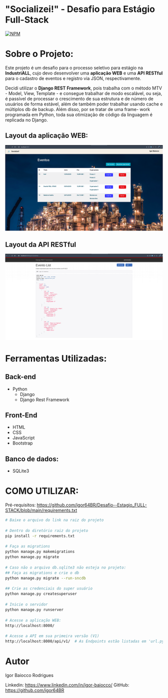 # "Socializei!" - Desafio para Estágio Full-Stack
[![NPM](https://img.shields.io/npm/l/react)](https://github.com/igor64BR/Desafio--Estagio_FULL-STACK/blob/main/LICENSE) 

# Sobre o Projeto:

Este projeto é um desafio para o processo seletivo para estágio na **IndustriALL**, cujo devo desenvolver uma **aplicação WEB**
e uma **API RESTful** para o cadastro de eventos e registro via JSON, respectivamente. 

Decidi utilizar o **Django REST Framework**, pois trabalha com o método MTV - Model, View, Template - e consegue trabalhar 
de modo escalável, ou seja, é passível de processar o crescimento de sua estrutura e de número de usuários de forma 
estável, além de também poder trabalhar usando cache e múltiplos db de backup. Além disso, por se tratar de uma frame-
work programada em Python, toda sua otimização de código da linguagem é replicada no Django.

## Layout da aplicação WEB:
![WEB](https://github.com/igor64BR/Desafio--Estagio_FULL-STACK/blob/main/assets/Screenshot%20from%202021-09-11%2023-01-30.png) 

## Layout da API RESTful
![API REST](https://github.com/igor64BR/Desafio--Estagio_FULL-STACK/blob/main/assets/Screenshot%20from%202021-09-11%2023-02-38.png)

# Ferramentas Utilizadas:

## Back-end
- Python
    - Django
    - Django Rest Framework

## Front-End
- HTML
- CSS
- JavaScript
- Bootstrap

## Banco de dados:
- SQLite3


# COMO UTILIZAR:
Pré-requisitos: https://github.com/igor64BR/Desafio--Estagio_FULL-STACK/blob/main/requirements.txt

```bash
# Baixe o arquivo do link na raiz do projeto

# Dentro do diretório raiz do projeto
pip install -r requirements.txt

# Faça as migrations
python manage.py makemigrations
python manage.py migrate

# Caso não o arquivo db.sqlite3 não esteja no projeto:
## Faça as migrations e crie o db
python manage.py migrate --run-sncdb

## Crie as credenciais do super usuário
python manage.py createsuperuser

# Inicie o servidor
python manage.py runserver

# Acesse a aplicação WEB:
http://localhost:8000/

# Acesse a API em sua primeira versão (V1)
http://localhost:8000/api/v1/  # As Endpoints estão listadas em 'url.py' no diretório 'socializei'
```

# Autor

Igor Baiocco Rodrigues

Linkedin: https://www.linkedin.com/in/igor-baiocco/
GitHub: https://github.com/igor64BR
